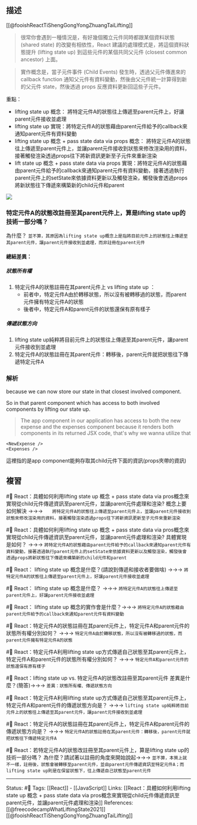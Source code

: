 ## 描述
[[@fooishReactTiShengGongYongZhuangTaiLifting]]
> 很常你會遇到一種情況是，有好幾個獨立元件同時都跟某個資料狀態 (shared state) 的改變有相依性，React 建議的處理模式是，將這個資料狀態提升 (lifting state up) 到這些元件的某個共同父元件 (closest common ancestor) 上面。

> 實作概念是，當子元件事件 (Child Events) 發生時，透過父元件傳進來的 callback function 通知父元件有資料變動，然後由父元件統一計算得到新的父元件 state，然後透過 props 反應資料更新回這些子元件。




重點：
- lifting state up 概念： 將特定元件A的狀態往上傳遞至parent元件上，好讓parent元件接收並處理
- lifting state up 實現：將特定元件A的狀態藉由parent元件給予的callback來通知parent元件有資料變動
- lifting state up 概念 + pass state data via props 概念： 將特定元件A的狀態往上傳遞至parent元件上，並讓parent元件接收到狀態來修改渲染用的資料，接著觸發渲染透過props往下將新資訊更新至子元件來重新渲染
-  lift state up 概念 + pass state data via props 實現：將特定元件A的狀態藉由parent元件給予的callback來通知parent元件有資料變動，接著透過執行parent元件上的setState來依據資料更新以及觸發渲染，觸發後會透過props將新狀態往下傳遞來構築新的child元件和parent

![](https://res.cloudinary.com/dqfxgtyoi/image/upload/v1661350629/blog/react/state/lifting-state-up_props_be8lkl.png)


### 特定元件A的狀態改註冊至其parent元件上，算是lifting state up的技術一部分嗎？

 為什麼？ `並不算，其原因為lifting state up概念上是指將目前元件上的狀態往上傳遞至其parent元件，讓parent元件接收到並處理，而非註冊在parent元件`

#### 總結差異：

##### 狀態所有權
1. 特定元件A的狀態註冊在其parent元件上 vs lifting state up ：
	- 前者中，特定元件A由於轉移狀態，所以沒有被轉移過的狀態，而parent元件擁有特定元件A的狀態
	- 後者中，特定元件A和parent元件的狀態還保有原有樣子

##### 傳遞狀態方向
1. lifting state up純粹將目前元件上的狀態往上傳遞至其parent元件，讓parent元件接收到並處理
2. 特定元件A的狀態註冊在其parent元件：轉移後，parent元件就把狀態往下傳遞特定元件A


### 解析

because we can now store our state in that closest involved component.

So in that parent component which has access to both involved components by lifting our state up.


> The app component in our application has access to both the new expense and the expenses component because it renders both components in its returned JSX code, that's why we wanna utilize that

```
<NewExpense />
<Expenses />
```


這裡指的是app component能夠存取其child元件下面的資訊(props夾帶的資訊)

## 複習
#🧠 React：具體如何利用lifting state up 概念 + pass state data via pros概念來實現從child元件傳遞資訊至parent元件，並讓parent元件處理和渲染? 概念上要如何解決 ->->-> `	 將特定元件A的狀態往上傳遞至parent元件上，並讓parent元件接收到狀態來修改渲染用的資料，接著觸發渲染透過props往下將新資訊更新至子元件來重新渲染`
<!--SR:!2022-10-04,28,250-->


#🧠 React：具體如何利用lifting state up 概念 + pass state data via pros概念來實現從child元件傳遞資訊至parent元件，並讓parent元件處理和渲染? 具體實現是如何？ ->->-> `將特定元件A的狀態藉由parent元件給予的callback來通知parent元件有資料變動，接著透過執行parent元件上的setState來依據資料更新以及觸發渲染，觸發後會透過props將新狀態往下傳遞來構築新的child元件和parent`
<!--SR:!2022-09-30,24,250-->


#🧠 React： lifting state up 概念是什麼？(請說到傳遞和接收者要做啥) ->->-> `將特定元件A的狀態往上傳遞至parent元件上，好讓parent元件接收並處理`
<!--SR:!2022-10-03,10,250-->


#🧠 React： lifting state up 概念是什麼？ ->->-> `將特定元件A的狀態往上傳遞至parent元件上，好讓parent元件接收並處理`
<!--SR:!2022-10-03,10,250-->


#🧠 React： lifting state up 概念的實作會是什麼？->->-> `將特定元件A的狀態藉由parent元件給予的callback來通知parent元件有資料變動`
<!--SR:!2022-09-23,3,250-->


#🧠 React：特定元件A的狀態註冊在其parent元件上，特定元件A和parent元件的狀態所有權分別如何？ ->->-> `特定元件A由於轉移狀態，所以沒有被轉移過的狀態，而parent元件擁有特定元件A的狀態`
<!--SR:!2022-09-23,3,250-->

#🧠 React：特定元件A利用lifting state up方式傳遞自己狀態至其parent元件上，特定元件A和parent元件的狀態所有權分別如何？ ->->-> `特定元件A和parent元件的狀態還保有原有樣子`
<!--SR:!2022-09-23,3,250-->

#🧠 React：lifting state up vs.  特定元件A的狀態改註冊至其parent元件 差異是什麼？(簡答)->->-> `差異：狀態所有權、傳遞狀態方向`
<!--SR:!2022-09-23,3,250-->

#🧠 React：特定元件A利用lifting state up方式傳遞自己狀態至其parent元件上，特定元件A和parent元件的傳遞狀態方向是？ ->->-> `lifting state up純粹將目前元件上的狀態往上傳遞至其parent元件，讓parent元件接收到並處理`
<!--SR:!2022-09-23,3,250-->

#🧠 React：特定元件A的狀態註冊在其parent元件上，特定元件A和parent元件的傳遞狀態方向是？ ->->-> `特定元件A的狀態註冊在其parent元件：轉移後，parent元件就把狀態往下傳遞特定元件A`
<!--SR:!2022-09-23,3,250-->

#🧠 React：若特定元件A的狀態改註冊至其parent元件上，算是lifting state up的技術一部分嗎？ 為什麼？請試著以註冊的角度來開始說起->->-> `並不算，本質上就不一樣，註冊後，狀態會被轉移至parent元件，並由parent元件傳遞資訊至特定元件A；而lifting state up則是在保留狀態下，往上傳遞自己狀態至parent元件`
<!--SR:!2022-09-23,3,250-->




---
Status: #🌱 
Tags:
[[React]] - [[JavaScript]]
Links:
[[React：具體如何利用lifting state up 概念 + pass state data via pros概念來實現從child元件傳遞資訊至parent元件，並讓parent元件處理和渲染]]
References:
[[@freecodecampWhatLiftingState2021]]
[[@fooishReactTiShengGongYongZhuangTaiLifting]]